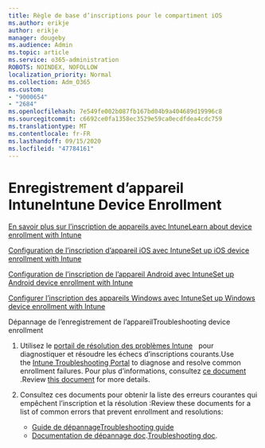 ```yaml
---
title: Règle de base d’inscriptions pour le compartiment iOS
ms.author: erikje
author: erikje
manager: dougeby
ms.audience: Admin
ms.topic: article
ms.service: o365-administration
ROBOTS: NOINDEX, NOFOLLOW
localization_priority: Normal
ms.collection: Adm_O365
ms.custom:
- "9000654"
- "2684"
ms.openlocfilehash: 7e549fe002b087fb167bd04b9a404689d19996c8
ms.sourcegitcommit: c6692ce0fa1358ec3529e59ca0ecdfdea4cdc759
ms.translationtype: MT
ms.contentlocale: fr-FR
ms.lasthandoff: 09/15/2020
ms.locfileid: "47784161"
---
```

# <a name="intune-device-enrollment"></a><span data-ttu-id="debb5-102">Enregistrement d’appareil Intune</span><span class="sxs-lookup"><span data-stu-id="debb5-102">Intune Device Enrollment</span></span>

[<span data-ttu-id="debb5-103">En savoir plus sur l’inscription de appareils avec Intune</span><span class="sxs-lookup"><span data-stu-id="debb5-103">Learn about device enrollment with Intune</span></span>](https://docs.microsoft.com/intune/enrollment/device-enrollment)

[<span data-ttu-id="debb5-104">Configuration de l’inscription d’appareil iOS avec Intune</span><span class="sxs-lookup"><span data-stu-id="debb5-104">Set up iOS device enrollment with Intune</span></span>](https://docs.microsoft.com/intune/enrollment/ios-enroll)

[<span data-ttu-id="debb5-105">Configuration de l’inscription de l’appareil Android avec Intune</span><span class="sxs-lookup"><span data-stu-id="debb5-105">Set up Android device enrollment with Intune</span></span>](https://docs.microsoft.com/intune/android-enroll)

[<span data-ttu-id="debb5-106">Configurer l’inscription des appareils Windows avec Intune</span><span class="sxs-lookup"><span data-stu-id="debb5-106">Set up Windows device enrollment with Intune</span></span>](https://docs.microsoft.com/intune/windows-enroll)

<span data-ttu-id="debb5-107">Dépannage de l’enregistrement de l’appareil</span><span class="sxs-lookup"><span data-stu-id="debb5-107">Troubleshooting device enrollment</span></span>

1. <span data-ttu-id="debb5-108">Utilisez le [portail de résolution des problèmes Intune](https://devicemanagement.microsoft.com/#blade/Microsoft_Intune_DeviceSettings/TroubleshootBlade)   pour diagnostiquer et résoudre les échecs d’inscriptions courants.</span><span class="sxs-lookup"><span data-stu-id="debb5-108">Use the [Intune Troubleshooting Portal](https://devicemanagement.microsoft.com/#blade/Microsoft_Intune_DeviceSettings/TroubleshootBlade) to diagnose and resolve common enrollment failures.</span></span> <span data-ttu-id="debb5-109">Pour plus d’informations, consultez [ce document](https://docs.microsoft.com/intune/help-desk-operators) .</span><span class="sxs-lookup"><span data-stu-id="debb5-109">Review [this document](https://docs.microsoft.com/intune/help-desk-operators) for more details.</span></span>

2. <span data-ttu-id="debb5-110">Consultez ces documents pour obtenir la liste des erreurs courantes qui empêchent l’inscription et la résolution :</span><span class="sxs-lookup"><span data-stu-id="debb5-110">Review these documents for a list of common errors that prevent enrollment and resolutions:</span></span>
    - [<span data-ttu-id="debb5-111">Guide de dépannage</span><span class="sxs-lookup"><span data-stu-id="debb5-111">Troubleshooting guide</span></span>](https://support.microsoft.com/help/4469913/troubleshooting-windows-device-enrollment-problems-in-microsoft-intune)
    - <span data-ttu-id="debb5-112">[Documentation de dépannage doc](https://docs.microsoft.com/intune/troubleshoot-device-enrollment-in-intune).</span><span class="sxs-lookup"><span data-stu-id="debb5-112">[Troubleshooting doc](https://docs.microsoft.com/intune/troubleshoot-device-enrollment-in-intune).</span></span>
